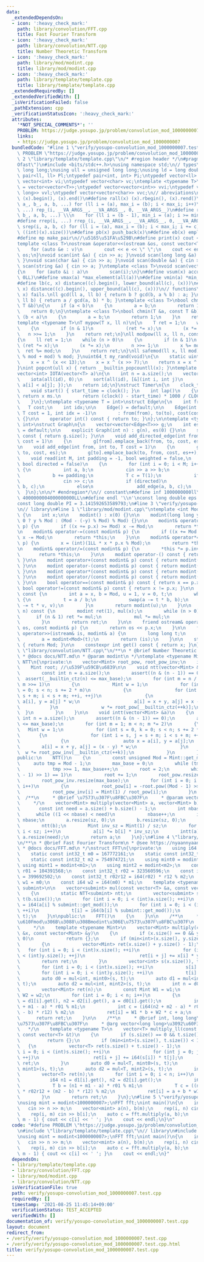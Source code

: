 ```yaml
---
data:
  _extendedDependsOn:
  - icon: ':heavy_check_mark:'
    path: library/convolution/FFT.cpp
    title: Fast Fourier Transform
  - icon: ':heavy_check_mark:'
    path: library/convolution/NTT.cpp
    title: Number Theoretic Transform
  - icon: ':heavy_check_mark:'
    path: library/mod/modint.cpp
    title: library/mod/modint.cpp
  - icon: ':heavy_check_mark:'
    path: library/template/template.cpp
    title: library/template/template.cpp
  _extendedRequiredBy: []
  _extendedVerifiedWith: []
  _isVerificationFailed: false
  _pathExtension: cpp
  _verificationStatusIcon: ':heavy_check_mark:'
  attributes:
    '*NOT_SPECIAL_COMMENTS*': ''
    PROBLEM: https://judge.yosupo.jp/problem/convolution_mod_1000000007
    links:
    - https://judge.yosupo.jp/problem/convolution_mod_1000000007
  bundledCode: "#line 1 \"verify/yosupo-convolution_mod_1000000007.test.cpp\"\n#define\
    \ PROBLEM \"https://judge.yosupo.jp/problem/convolution_mod_1000000007\"\n#line\
    \ 2 \"library/template/template.cpp\"\n/* #region header */\n#pragma GCC optimize(\"\
    Ofast\")\n#include <bits/stdc++.h>\nusing namespace std;\n// types\nusing ll =\
    \ long long;\nusing ull = unsigned long long;\nusing ld = long double;\ntypedef\
    \ pair<ll, ll> Pl;\ntypedef pair<int, int> Pi;\ntypedef vector<ll> vl;\ntypedef\
    \ vector<int> vi;\ntypedef vector<char> vc;\ntemplate <typename T>\nusing mat\
    \ = vector<vector<T>>;\ntypedef vector<vector<int>> vvi;\ntypedef vector<vector<long\
    \ long>> vvl;\ntypedef vector<vector<char>> vvc;\n// abreviations\n#define all(x)\
    \ (x).begin(), (x).end()\n#define rall(x) (x).rbegin(), (x).rend()\n#define rep_(i,\
    \ a_, b_, a, b, ...) for (ll i = (a), max_i = (b); i < max_i; i++)\n#define rep(i,\
    \ ...) rep_(i, __VA_ARGS__, __VA_ARGS__, 0, __VA_ARGS__)\n#define rrep_(i, a_,\
    \ b_, a, b, ...) \\\n    for (ll i = (b - 1), min_i = (a); i >= min_i; i--)\n\
    #define rrep(i, ...) rrep_(i, __VA_ARGS__, __VA_ARGS__, 0, __VA_ARGS__)\n#define\
    \ srep(i, a, b, c) for (ll i = (a), max_i = (b); i < max_i; i += c)\n#define SZ(x)\
    \ ((int)(x).size())\n#define pb(x) push_back(x)\n#define eb(x) emplace_back(x)\n\
    #define mp make_pair\n//\u5165\u51FA\u529B\n#define print(x) cout << x << endl\n\
    template <class T>\nostream &operator<<(ostream &os, const vector<T> &v)\n{\n\
    \    for (auto &e : v)\n        cout << e << \" \";\n    cout << endl;\n    return\
    \ os;\n}\nvoid scan(int &a) { cin >> a; }\nvoid scan(long long &a) { cin >> a;\
    \ }\nvoid scan(char &a) { cin >> a; }\nvoid scan(double &a) { cin >> a; }\nvoid\
    \ scan(string &a) { cin >> a; }\ntemplate <class T>\nvoid scan(vector<T> &a)\n\
    {\n    for (auto &i : a)\n        scan(i);\n}\n#define vsum(x) accumulate(all(x),\
    \ 0LL)\n#define vmax(a) *max_element(all(a))\n#define vmin(a) *min_element(all(a))\n\
    #define lb(c, x) distance((c).begin(), lower_bound(all(c), (x)))\n#define ub(c,\
    \ x) distance((c).begin(), upper_bound(all(c), (x)))\n// functions\n// gcd(0,\
    \ x) fails.\nll gcd(ll a, ll b) { return b ? gcd(b, a % b) : a; }\nll lcm(ll a,\
    \ ll b) { return a / gcd(a, b) * b; }\ntemplate <class T>\nbool chmax(T &a, const\
    \ T &b)\n{\n    if (a < b)\n    {\n        a = b;\n        return 1;\n    }\n\
    \    return 0;\n}\ntemplate <class T>\nbool chmin(T &a, const T &b)\n{\n    if\
    \ (b < a)\n    {\n        a = b;\n        return 1;\n    }\n    return 0;\n}\n\
    template <typename T>\nT mypow(T x, ll n)\n{\n    T ret = 1;\n    while (n > 0)\n\
    \    {\n        if (n & 1)\n            (ret *= x);\n        (x *= x);\n     \
    \   n >>= 1;\n    }\n    return ret;\n}\nll modpow(ll x, ll n, const ll mod)\n\
    {\n    ll ret = 1;\n    while (n > 0)\n    {\n        if (n & 1)\n           \
    \ (ret *= x);\n        (x *= x);\n        n >>= 1;\n        x %= mod;\n      \
    \  ret %= mod;\n    }\n    return ret;\n}\nll safemod(ll x, ll mod) { return (x\
    \ % mod + mod) % mod; }\nuint64_t my_rand(void)\n{\n    static uint64_t x = 88172645463325252ULL;\n\
    \    x = x ^ (x << 13);\n    x = x ^ (x >> 7);\n    return x = x ^ (x << 17);\n\
    }\nint popcnt(ull x) { return __builtin_popcountll(x); }\ntemplate <typename T>\n\
    vector<int> IOTA(vector<T> a)\n{\n    int n = a.size();\n    vector<int> id(n);\n\
    \    iota(all(id), 0);\n    sort(all(id), [&](int i, int j)\n         { return\
    \ a[i] < a[j]; });\n    return id;\n}\nstruct Timer\n{\n    clock_t start_time;\n\
    \    void start() { start_time = clock(); }\n    int lap()\n    {\n        //\
    \ return x ms.\n        return (clock() - start_time) * 1000 / CLOCKS_PER_SEC;\n\
    \    }\n};\ntemplate <typename T = int>\nstruct Edge\n{\n    int from, to;\n \
    \   T cost;\n    int idx;\n\n    Edge() = default;\n\n    Edge(int from, int to,\
    \ T cost = 1, int idx = -1)\n        : from(from), to(to), cost(cost), idx(idx)\
    \ {}\n\n    operator int() const { return to; }\n};\n\ntemplate <typename T =\
    \ int>\nstruct Graph\n{\n    vector<vector<Edge<T>>> g;\n    int es;\n\n    Graph()\
    \ = default;\n\n    explicit Graph(int n) : g(n), es(0) {}\n\n    size_t size()\
    \ const { return g.size(); }\n\n    void add_directed_edge(int from, int to, T\
    \ cost = 1)\n    {\n        g[from].emplace_back(from, to, cost, es++);\n    }\n\
    \n    void add_edge(int from, int to, T cost = 1)\n    {\n        g[from].emplace_back(from,\
    \ to, cost, es);\n        g[to].emplace_back(to, from, cost, es++);\n    }\n\n\
    \    void read(int M, int padding = -1, bool weighted = false,\n             \
    \ bool directed = false)\n    {\n        for (int i = 0; i < M; i++)\n       \
    \ {\n            int a, b;\n            cin >> a >> b;\n            a += padding;\n\
    \            b += padding;\n            T c = T(1);\n            if (weighted)\n\
    \                cin >> c;\n            if (directed)\n                add_directed_edge(a,\
    \ b, c);\n            else\n                add_edge(a, b, c);\n        }\n  \
    \  }\n};\n\n/* #endregion*/\n// constant\n#define inf 1000000000ll\n#define INF\
    \ 4000000004000000000LL\n#define endl '\\n'\nconst long double eps = 0.000000000000001;\n\
    const long double PI = 3.141592653589793;\n#line 3 \"verify/yosupo-convolution_mod_1000000007.test.cpp\"\
    \n// library\n#line 1 \"library/mod/modint.cpp\"\ntemplate <int Mod>\nstruct modint\
    \ {\n    int x;\n\n    modint() : x(0) {}\n\n    modint(long long y) : x(y >=\
    \ 0 ? y % Mod : (Mod - (-y) % Mod) % Mod) {}\n\n    modint& operator+=(const modint&\
    \ p) {\n        if ((x += p.x) >= Mod) x -= Mod;\n        return *this;\n    }\n\
    \n    modint& operator-=(const modint& p) {\n        if ((x += Mod - p.x) >= Mod)\
    \ x -= Mod;\n        return *this;\n    }\n\n    modint& operator*=(const modint&\
    \ p) {\n        x = (int)(1LL * x * p.x % Mod);\n        return *this;\n    }\n\
    \n    modint& operator/=(const modint& p) {\n        *this *= p.inverse();\n \
    \       return *this;\n    }\n\n    modint operator-() const { return modint(-x);\
    \ }\n\n    modint operator+(const modint& p) const { return modint(*this) += p;\
    \ }\n\n    modint operator-(const modint& p) const { return modint(*this) -= p;\
    \ }\n\n    modint operator*(const modint& p) const { return modint(*this) *= p;\
    \ }\n\n    modint operator/(const modint& p) const { return modint(*this) /= p;\
    \ }\n\n    bool operator==(const modint& p) const { return x == p.x; }\n\n   \
    \ bool operator!=(const modint& p) const { return x != p.x; }\n\n    modint inverse()\
    \ const {\n        int a = x, b = Mod, u = 1, v = 0, t;\n        while (b > 0)\
    \ {\n            t = a / b;\n            swap(a -= t * b, b);\n            swap(u\
    \ -= t * v, v);\n        }\n        return modint(u);\n    }\n\n    modint pow(int64_t\
    \ n) const {\n        modint ret(1), mul(x);\n        while (n > 0) {\n      \
    \      if (n & 1) ret *= mul;\n            mul *= mul;\n            n >>= 1;\n\
    \        }\n        return ret;\n    }\n\n    friend ostream& operator<<(ostream&\
    \ os, const modint& p) {\n        return os << p.x;\n    }\n\n    friend istream&\
    \ operator>>(istream& is, modint& a) {\n        long long t;\n        is >> t;\n\
    \        a = modint<Mod>(t);\n        return (is);\n    }\n\n    static int get_mod()\
    \ { return Mod; }\n\n    constexpr int get() const { return x; }\n};\n#line 2\
    \ \"library/convolution/NTT.cpp\"\n/**\n * @brief Number Theoretic Transform\n\
    \ * @docs docs/NTT.md\n * @param modint\n */\ntemplate <typename Mint>\nstruct\
    \ NTT\n{\nprivate:\n    vector<Mint> root_pow, root_pow_inv;\n    int max_base;\n\
    \    Mint root; //\u539F\u59CB\u6839\n\n    void ntt(vector<Mint> &a)\n    {\n\
    \        const int n = a.size();\n        assert((n & (n - 1)) == 0);\n      \
    \  assert(__builtin_ctz(n) <= max_base);\n        for (int m = n / 2; m >= 1;\
    \ m >>= 1)\n        {\n            Mint w = 1;\n            for (int s = 0, k\
    \ = 0; s < n; s += 2 * m)\n            {\n                for (int i = s, j =\
    \ s + m; i < s + m; ++i, ++j)\n                {\n                    auto x =\
    \ a[i], y = a[j] * w;\n                    a[i] = x + y, a[j] = x - y;\n     \
    \           }\n                w *= root_pow[__builtin_ctz(++k)];\n          \
    \  }\n        }\n    }\n\n    void intt(vector<Mint> &a)\n    {\n        const\
    \ int n = a.size();\n        assert((n & (n - 1)) == 0);\n        assert(__builtin_ctz(n)\
    \ <= max_base);\n        for (int m = 1; m < n; m *= 2)\n        {\n         \
    \   Mint w = 1;\n            for (int s = 0, k = 0; s < n; s += 2 * m)\n     \
    \       {\n                for (int i = s, j = s + m; i < s + m; ++i, ++j)\n \
    \               {\n                    auto x = a[i], y = a[j];\n            \
    \        a[i] = x + y, a[j] = (x - y) * w;\n                }\n              \
    \  w *= root_pow_inv[__builtin_ctz(++k)];\n            }\n        }\n    }\n\n\
    public:\n    NTT()\n    {\n        const unsigned Mod = Mint::get_mod();\n   \
    \     auto tmp = Mod - 1;\n        max_base = 0;\n        while (tmp % 2 == 0)\n\
    \            tmp >>= 1, max_base++;\n        root = 2;\n        while (root.pow((Mod\
    \ - 1) >> 1) == 1)\n            root += 1;\n        root_pow.resize(max_base);\n\
    \        root_pow_inv.resize(max_base);\n        for (int i = 0; i < max_base;\
    \ i++)\n        {\n            root_pow[i] = -root.pow((Mod - 1) >> (i + 2));\n\
    \            root_pow_inv[i] = Mint(1) / root_pow[i];\n        }\n    }\n\n  \
    \  /**\n     * @brief \u7573\u307F\u8FBC\u307F\n     * @param vector<modint<mod>>\n\
    \     */\n    vector<Mint> multiply(vector<Mint> a, vector<Mint> b)\n    {\n \
    \       const int need = a.size() + b.size() - 1;\n        int nbase = 1;\n  \
    \      while ((1 << nbase) < need)\n            nbase++;\n        int sz = 1 <<\
    \ nbase;\n        a.resize(sz, 0);\n        b.resize(sz, 0);\n        ntt(a);\n\
    \        ntt(b);\n        Mint inv_sz = Mint(1) / sz;\n        for (int i = 0;\
    \ i < sz; i++)\n            a[i] *= b[i] * inv_sz;\n        intt(a);\n       \
    \ a.resize(need);\n        return a;\n    }\n};\n#line 4 \"library/convolution/FFT.cpp\"\
    \n/**\n * @brief Fast Fourier Transform\n * @see https://nyaannyaan.github.io/library/ntt/arbitrary-ntt.hpp\n\
    \ * @docs docs/FFT.md\n */\nstruct FFT\n{\nprivate:\n    using i64 = int64_t;\n\
    \    static const int32_t m0 = 167772161;\n    static const int32_t m1 = 469762049;\n\
    \    static const int32_t m2 = 754974721;\n    using mint0 = modint<m0>;\n   \
    \ using mint1 = modint<m1>;\n    using mint2 = modint<m2>;\n    const int32_t\
    \ r01 = 104391568;\n    const int32_t r02 = 323560596;\n    const int32_t r12\
    \ = 399692502;\n    const int32_t r02r12 = i64(r02) * r12 % m2;\n    const i64\
    \ w1 = m0;\n    const i64 w2 = i64(m0) * m1;\n    template <typename T, typename\
    \ submint>\n\n    vector<submint> mul(const vector<T> &a, const vector<T> &b)\n\
    \    {\n        static NTT<submint> ntt;\n        vector<submint> s(a.size()),\
    \ t(b.size());\n        for (int i = 0; i < (int)a.size(); ++i)\n            s[i]\
    \ = i64(a[i] % submint::get_mod());\n        for (int i = 0; i < (int)b.size();\
    \ ++i)\n            t[i] = i64(b[i] % submint::get_mod());\n        return ntt.multiply(s,\
    \ t);\n    }\n\npublic:\n    FFT()\n    {\n    }\n\n    /**\n     * @brief \u4EFB\
    \u610Fmod\u306B\u3088\u308Bmodint\u306E\u7573\u307F\u8FBC\u307F\n     * @arg vector<modint<mod>>\n\
    \     */\n    template <typename Mint>\n    vector<Mint> multiply(const vector<Mint>\
    \ &x, const vector<Mint> &y)\n    {\n        if (x.size() == 0 && y.size() ==\
    \ 0)\n            return {};\n        if (min<int>(x.size(), y.size()) < 128)\n\
    \        {\n            vector<Mint> ret(x.size() + y.size() - 1);\n         \
    \   for (int i = 0; i < (int)x.size(); ++i)\n                for (int j = 0; j\
    \ < (int)y.size(); ++j)\n                    ret[i + j] += x[i] * y[j];\n    \
    \        return ret;\n        }\n        vector<int> s(x.size()), t(y.size());\n\
    \        for (int i = 0; i < (int)x.size(); ++i)\n            s[i] = x[i].get();\n\
    \        for (int i = 0; i < (int)y.size(); ++i)\n            t[i] = y[i].get();\n\
    \        auto d0 = mul<int, mint0>(s, t);\n        auto d1 = mul<int, mint1>(s,\
    \ t);\n        auto d2 = mul<int, mint2>(s, t);\n        int n = d0.size();\n\
    \        vector<Mint> ret(n);\n        const Mint W1 = w1;\n        const Mint\
    \ W2 = w2;\n        for (int i = 0; i < n; i++)\n        {\n            int n1\
    \ = d1[i].get(), n2 = d2[i].get(), a = d0[i].get();\n            int b = i64(n1\
    \ + m1 - a) * r01 % m1;\n            int c = (i64(n2 + m2 - a) * r02r12 + i64(m2\
    \ - b) * r12) % m2;\n            ret[i] = W1 * b + W2 * c + a;\n        }\n  \
    \      return ret;\n    }\n\n    /**\n     * @brief int, long long\u7528\u306E\
    \u7573\u307F\u8FBC\u307F\n     * @arg vector<long long>\u3092\u60F3\u5B9A\n  \
    \   */\n    template <typename T>\n    vector<T> multiply_ll(const vector<T> &s,\
    \ const vector<T> &t)\n    {\n        if (s.size() == 0 && t.size() == 0)\n  \
    \          return {};\n        if (min<int>(s.size(), t.size()) < 128)\n     \
    \   {\n            vector<T> ret(s.size() + t.size() - 1);\n            for (int\
    \ i = 0; i < (int)s.size(); ++i)\n                for (int j = 0; j < (int)t.size();\
    \ ++j)\n                    ret[i + j] += i64(s[i]) * t[j];\n            return\
    \ ret;\n        }\n        auto d0 = mul<T, mint0>(s, t);\n        auto d1 = mul<T,\
    \ mint1>(s, t);\n        auto d2 = mul<T, mint2>(s, t);\n        int n = d0.size();\n\
    \        vector<T> ret(n);\n        for (int i = 0; i < n; i++)\n        {\n \
    \           i64 n1 = d1[i].get(), n2 = d2[i].get();\n            i64 a = d0[i].get();\n\
    \            T b = (n1 + m1 - a) * r01 % m1;\n            T c = ((n2 + m2 - a)\
    \ * r02r12 + (m2 - b) * r12) % m2;\n            ret[i] = a + b * w1 + c * w2;\n\
    \        }\n        return ret;\n    }\n};\n#line 5 \"verify/yosupo-convolution_mod_1000000007.test.cpp\"\
    \nusing mint = modint<1000000007>;\nFFT fft;\nint main()\n{\n    int n, m;\n \
    \   cin >> n >> m;\n    vector<mint> a(n), b(m);\n    rep(i, n) cin >> a[i];\n\
    \    rep(i, m) cin >> b[i];\n    auto c = fft.multiply(a, b);\n    rep(i, n +\
    \ m - 1) { cout << c[i] << ' '; }\n    cout << endl;\n}\n"
  code: "#define PROBLEM \"https://judge.yosupo.jp/problem/convolution_mod_1000000007\"\
    \n#include \"library/template/template.cpp\"\n// library\n#include \"library/convolution/FFT.cpp\"\
    \nusing mint = modint<1000000007>;\nFFT fft;\nint main()\n{\n    int n, m;\n \
    \   cin >> n >> m;\n    vector<mint> a(n), b(m);\n    rep(i, n) cin >> a[i];\n\
    \    rep(i, m) cin >> b[i];\n    auto c = fft.multiply(a, b);\n    rep(i, n +\
    \ m - 1) { cout << c[i] << ' '; }\n    cout << endl;\n}"
  dependsOn:
  - library/template/template.cpp
  - library/convolution/FFT.cpp
  - library/mod/modint.cpp
  - library/convolution/NTT.cpp
  isVerificationFile: true
  path: verify/yosupo-convolution_mod_1000000007.test.cpp
  requiredBy: []
  timestamp: '2021-08-25 11:45:14+09:00'
  verificationStatus: TEST_ACCEPTED
  verifiedWith: []
documentation_of: verify/yosupo-convolution_mod_1000000007.test.cpp
layout: document
redirect_from:
- /verify/verify/yosupo-convolution_mod_1000000007.test.cpp
- /verify/verify/yosupo-convolution_mod_1000000007.test.cpp.html
title: verify/yosupo-convolution_mod_1000000007.test.cpp
---
```

